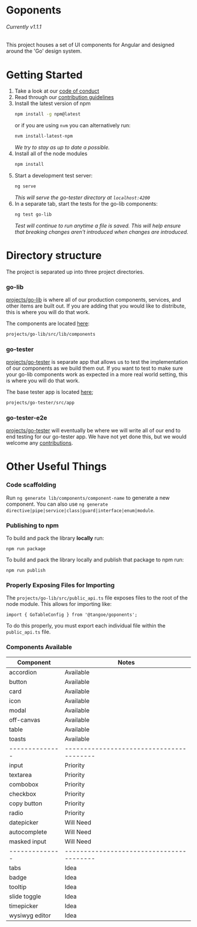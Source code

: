 # Goponents
###### Currently v1.1.1
This project houses a set of UI components for Angular and designed around the 'Go' design system.

# Getting Started
1. Take a look at our [code of conduct](https://github.com/mobi/goponents/blob/master/CODE_OF_CONDUCT.md)
2. Read through our [contribution guidelines](https://github.com/mobi/goponents/blob/master/CONTRIBUTING.md)
3. Install the latest version of npm
   ```bash
   npm install -g npm@latest
   ```
   or if you are using `nvm` you can alternatively run:
   ```bash
   nvm install-latest-npm
   ```
   _We try to stay as up to date a possible._
4. Install all of the node modules
   ```bash
   npm install
   ```
5. Start a development test server:
   ```bash
   ng serve
   ```
   _This will serve the go-tester directory at `localhost:4200`_
6. In a separate tab, start the tests for the go-lib components:
   ```bash
   ng test go-lib
   ```
   _Test will continue to run anytime a file is saved. This will help ensure that breaking changes aren't introduced when changes are introduced._

# Directory structure
The project is separated up into three project directories.

### go-lib
[projects/go-lib](https://github.com/AlexOverbeck/goponents/tree/master/projects/go-lib) is where all of our production components, services, and other items are built out. If you are adding that you would like to distribute, this is where you will do that work.

The components are located [here](https://github.com/AlexOverbeck/goponents/tree/master/projects/go-lib/src/lib/components):
```bash
projects/go-lib/src/lib/components
```

### go-tester
[projects/go-tester](https://github.com/AlexOverbeck/goponents/tree/master/projects/go-tester) is separate app that allows us to test the implementation of our components as we build them out. If you want to test to make sure your go-lib components work as expected in a more real world setting, this is where you will do that work.

The base tester app is located [here](https://github.com/AlexOverbeck/goponents/tree/master/projects/go-tester/src/app);
```bash
projects/go-tester/src/app
```

### go-tester-e2e
[projects/go-tester](https://github.com/AlexOverbeck/goponents/tree/master/projects/go-tester-e2e) will eventually be where we will write all of our end to end testing for our go-tester app. We have not yet done this, but we would welcome any [contributions](https://github.com/mobi/goponents/blob/master/CONTRIBUTING.md).


# Other Useful Things

### Code scaffolding

Run `ng generate lib/components/component-name` to generate a new component. You can also use `ng generate directive|pipe|service|class|guard|interface|enum|module`.

### Publishing to npm
To build and pack the library **locally** run:
```
npm run package
```

To build and pack the library locally and publish that package to npm run:
```
npm run publish
```

### Properly Exposing Files for Importing

The `projects/go-lib/src/public_api.ts` file exposes files to the root of the node module. This allows for importing like:

`import { GoTableConfig } from '@tangoe/goponents';`

To do this properly, you must export each individual file within the `public_api.ts` file.

### Components Available

| Component    | Notes                                  |
|--------------|----------------------------------------|
| accordion    | Available                              |
| button       | Available                              |
| card         | Available                              |
| icon         | Available                              |
| modal        | Available                              |
| off-canvas   | Available                              |
| table        | Available                              |
| toasts       | Available                              |
|--------------|----------------------------------------|
| input        | Priority                               |
| textarea     | Priority                               |
| combobox     | Priority                               |
| checkbox     | Priority                               |
| copy button  | Priority                               |
| radio        | Priority                               |
| datepicker   | Will Need                              |
| autocomplete | Will Need                              |
| masked input | Will Need                              |
|--------------|----------------------------------------|
| tabs         | Idea                                   |
| badge        | Idea                                   |
| tooltip      | Idea                                   |
| slide toggle | Idea                                   |
| timepicker   | Idea                                   |
| wysiwyg editor | Idea                                 |

